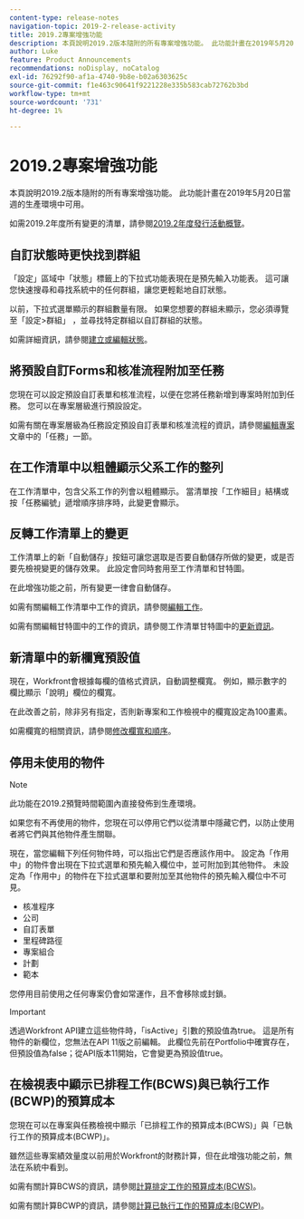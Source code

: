 ```yaml
---
content-type: release-notes
navigation-topic: 2019-2-release-activity
title: 2019.2專案增強功能
description: 本頁說明2019.2版本隨附的所有專案增強功能。 此功能計畫在2019年5月20日當週的生產環境中可用。
author: Luke
feature: Product Announcements
recommendations: noDisplay, noCatalog
exl-id: 76292f90-af1a-4740-9b8e-b02a6303625c
source-git-commit: f1e463c90641f9221228e335b583cab72762b3bd
workflow-type: tm+mt
source-wordcount: '731'
ht-degree: 1%

---
```


# 2019.2專案增強功能

本頁說明2019.2版本隨附的所有專案增強功能。 此功能計畫在2019年5月20日當週的生產環境中可用。

如需2019.2年度所有變更的清單，請參閱[2019.2年度發行活動概覽](../../../../product-announcements/product-releases/quarterly-release-archive/2019.2-release-activity/2019-2-release-activity-overview.md)。

## 自訂狀態時更快找到群組

「設定」區域中「狀態」標籤上的下拉式功能表現在是預先輸入功能表。 這可讓您快速搜尋和尋找系統中的任何群組，讓您更輕鬆地自訂狀態。

以前，下拉式選單顯示的群組數量有限。 如果您想要的群組未顯示，您必須導覽至「設定>群組」 ，並尋找特定群組以自訂群組的狀態。

如需詳細資訊，請參閱[建立或編輯狀態](../../../../administration-and-setup/customize-workfront/creating-custom-status-and-priority-labels/create-or-edit-a-status.md)。

## 將預設自訂Forms和核准流程附加至任務

您現在可以設定預設自訂表單和核准流程，以便在您將任務新增到專案時附加到任務。 您可以在專案層級進行預設設定。

如需有關在專案層級為任務設定預設自訂表單和核准流程的資訊，請參閱[編輯專案](../../../../manage-work/projects/manage-projects/edit-projects.md)文章中的「任務」一節。

## 在工作清單中以粗體顯示父系工作的整列

在工作清單中，包含父系工作的列會以粗體顯示。 當清單按「工作細目」結構或按「任務編號」遞增順序排序時，此變更會顯示。

## 反轉工作清單上的變更

工作清單上的新「自動儲存」按鈕可讓您選取是否要自動儲存所做的變更，或是否要先檢視變更的儲存效果。 此設定會同時套用至工作清單和甘特圖。

在此增強功能之前，所有變更一律會自動儲存。

如需有關編輯工作清單中工作的資訊，請參閱[編輯工作](../../../../manage-work/tasks/manage-tasks/edit-tasks.md)。

如需有關編輯甘特圖中的工作的資訊，請參閱工作清單甘特圖中的[更新資訊](../../../../manage-work/gantt-chart/use-the-gantt-chart/update-info-task-list-gantt.md)。

## 新清單中的新欄寬預設值

現在，Workfront會根據每欄的值格式資訊，自動調整欄寬。 例如，顯示數字的欄比顯示「說明」欄位的欄寬。

在此改善之前，除非另有指定，否則新專案和工作檢視中的欄寬設定為100畫素。

如需欄寬的相關資訊，請參閱[修改欄寬和順序](../../../../reports-and-dashboards/reports/reporting-elements/modify-column-width-order.md)。

## 停用未使用的物件

>[!NOTE]
>
>此功能在2019.2預覽時間範圍內直接發佈到生產環境。

如果您有不再使用的物件，您現在可以停用它們以從清單中隱藏它們，以防止使用者將它們與其他物件產生關聯。

現在，當您編輯下列任何物件時，可以指出它們是否應該作用中。 設定為「作用中」的物件會出現在下拉式選單和預先輸入欄位中，並可附加到其他物件。 未設定為「作用中」的物件在下拉式選單和要附加至其他物件的預先輸入欄位中不可見。

* 核准程序
* 公司
* 自訂表單
* 里程碑路徑
* 專案組合
* 計劃
* 範本

您停用目前使用之任何專案仍會如常運作，且不會移除或封鎖。

>[!IMPORTANT]
>
>透過Workfront API建立這些物件時，「isActive」引數的預設值為true。 這是所有物件的新欄位，您無法在API 11版之前編輯。 此欄位先前在Portfolio中確實存在，但預設值為false；從API版本11開始，它會變更為預設值true。

## 在檢視表中顯示已排程工作(BCWS)與已執行工作(BCWP)的預算成本

您現在可以在專案與任務檢視中顯示「已排程工作的預算成本(BCWS)」與「已執行工作的預算成本(BCWP)」。

雖然這些專案績效量度以前用於Workfront的財務計算，但在此增強功能之前，無法在系統中看到。

如需有關計算BCWS的資訊，請參閱[計算排定工作的預算成本(BCWS)](../../../../manage-work/projects/project-finances/calculate-bcws.md)。

如需有關計算BCWP的資訊，請參閱[計算已執行工作的預算成本(BCWP)](../../../../manage-work/projects/project-finances/calculate-bcwp.md)。

